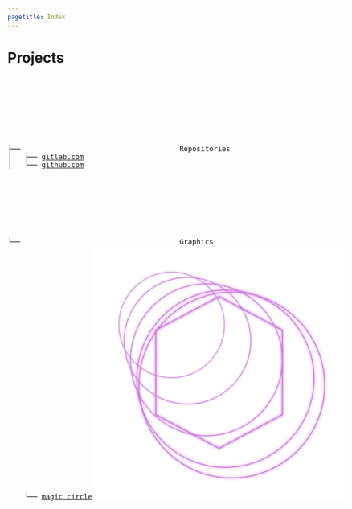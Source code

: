 ```yaml
---
pagetitle: Index
---
```


# Projects

<pre class="sourceCode">
├── <svg class="icon"><use href="/assets/feather.svg#git-branch"/></svg> Repositories
│   ├── <a href="https://gitlab.com/Obsidienne">gitlab.com</a>
│   └── <a href="https://github.com/ObsidianWitch">github.com</a>
└── <svg class="icon"><use href="/assets/feather.svg#image"/></svg> Graphics
    └── <a href="/assets/magitek/circle1.svg">magic circle<img class="preview" src="/assets/magitek/circle1.svg"/></a>
</pre>

